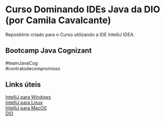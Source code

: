 # Curso Dominando IDEs Java da DIO (por Camila Cavalcante)
Repositório criado para o Curso utilizando a IDE IntelliJ IDEA.

## Bootcamp Java Cognizant
#teamJavaCog   
#contratodecompromisso  

## Links úteis
[IntelliJ para Windows](https://www.jetbrains.com/pt-br/idea/download/#section=windows)  
[IntelliJ para Linux](https://www.jetbrains.com/pt-br/idea/download/#section=linux)  
[IntelliJ para MacOS](https://www.jetbrains.com/pt-br/idea/download/#section=mac)  
[DIO](https://www.dio.me/)  


